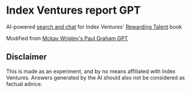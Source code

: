 # Index Ventures report GPT

AI-powered [search and chat](https://iv-gpt.vercel.app/) for Index Ventures' [Rewarding Talent](https://www.indexventures.com/rewardingtalent/) book

Modified from [Mckay Wrigley's Paul Graham GPT](https://github.com/mckaywrigley/paul-graham-gpt)

## Disclaimer

This is made as an experiment, and by no means affiliated with Index Ventures. Answers generated by the AI should also not be considered as factual advice.
